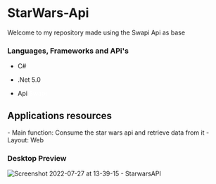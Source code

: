 # StarWars-Api

Welcome to my repository made using the Swapi Api as base


### Languages, Frameworks and APi's

- C#

- .Net 5.0

- Api <a href="https://swapi.dev/" style=" color: #fff; text-decoration: none;">Swapi</a>


<h2>Applications resources</h2>
- Main function: Consume the star wars api and retrieve data from it 
- Layout: Web



### Desktop Preview


![Screenshot 2022-07-27 at 13-39-15 - StarwarsAPI](https://user-images.githubusercontent.com/55301440/181302564-5386fb62-19f9-4705-9d0c-76d57e52f622.png)
